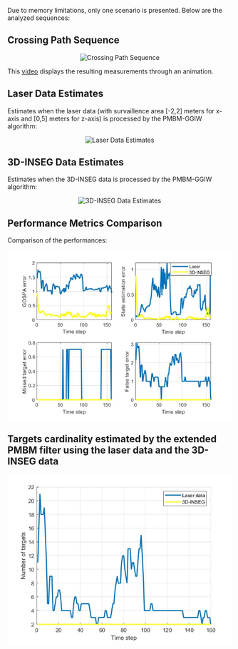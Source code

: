 Due to memory limitations, only one scenario is presented. Below are the analyzed sequences:

## Crossing Path Sequence
<div align="center">
  <img src="crossingpath.gif" alt="Crossing Path Sequence" />
</div>

This [video](https://youtu.be/QC90xarYXYo) displays the resulting measurements through an animation.



## Laser Data Estimates
Estimates when the laser data (with survaillence area [-2,2] meters for x-axis and [0,5] meters for z-axis) is processed by the PMBM-GGIW algorithm:
<div align="center">
  <img src="velodynegif_2.gif" alt="Laser Data Estimates" />
</div>



## 3D-INSEG Data Estimates
Estimates when the 3D-INSEG data is processed by the PMBM-GGIW algorithm:
<div align="center">
  <img src="3dinseggif.gif" alt="3D-INSEG Data Estimates" />
</div>



## Performance Metrics Comparison
Comparison of the performances:
<div align="center">
  <img src="comparison_metrics.jpg" alt="Performance Metrics Comparison" />
</div>

## Targets cardinality estimated by the extended PMBM filter using the laser data and the 3D-INSEG data
<div align="center">
  <img src="cardinality_comparison.jpg" alt="Cardinality Comparison" />
</div>

